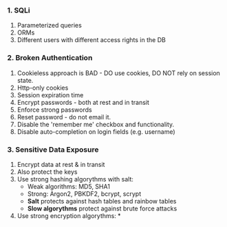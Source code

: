### 1. SQLi

1. Parameterized queries
2. ORMs
3. Different users with different access rights in the DB


### 2. Broken Authentication

1. Cookieless approach is BAD - DO use cookies, DO NOT rely on session state.
2. Http-only cookies
3. Session expiration time 
4. Encrypt passwords - both at rest and in transit
5. Enforce strong passwords
6. Reset password - do not email it.
7. Disable the 'remember me' checkbox and functionality.
8. Disable auto-completion on login fields (e.g. username)


### 3. Sensitive Data Exposure

1. Encrypt data at rest & in transit
2. Also protect the keys
3. Use strong hashing algorythms with salt:
   * Weak algorithms: MD5, SHA1
   * Strong: Argon2, PBKDF2, bcrypt, scrypt
   * **Salt** protects against hash tables and rainbow tables
   * **Slow algorythms** protect against brute force attacks  
4. Use strong encryption algorythms:
   * 
